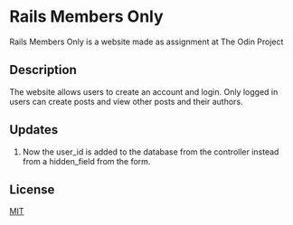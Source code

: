 # Rails Members Only

Rails Members Only is a website made as assignment at The Odin Project

## Description

The website allows users to create an account and login. Only logged in users can create posts and view other posts and their authors. 

## Updates

1. Now the user_id is added to the database from the controller instead from a hidden_field from the form.

## License
[MIT](https://choosealicense.com/licenses/mit/)